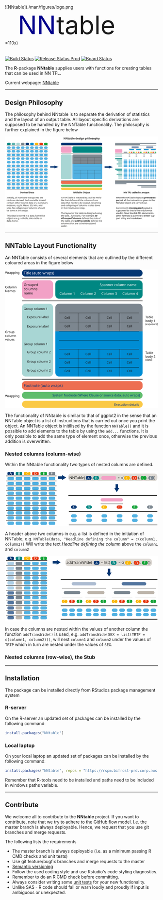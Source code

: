 <p>

![NNtable](./man/figures/logo.png =110x)<span style="font-size:100px"><sup><font color="DarkBlue">NN</font>table</sup></span>
</p>

<!-- badges: start -->
[![Build Status](https://novonordiskit.visualstudio.com/BOS/_apis/build/status/NNtable?branchName=master)](https://novonordiskit.visualstudio.com/BOS/_build/latest?definitionId=1152&branchName=master)
[![Release Status Prod](https://novonordiskit.vsrm.visualstudio.com/_apis/public/Release/badge/5e599944-02cf-4939-8515-28d5f82d110a/29/191)](https://novonordiskit.visualstudio.com/SCE-R/_release?_a=releases&view=mine&definitionId=29)
[![Board Status](https://novonordiskit.visualstudio.com/3d1f3d66-ac3d-4106-a6cd-7035e84f3854/da722b93-da4d-4626-9151-4b5bd40235fa/_apis/work/boardbadge/347a30bf-c638-4953-83e1-282af9cca607?columnOptions=1)](https://novonordiskit.visualstudio.com/3d1f3d66-ac3d-4106-a6cd-7035e84f3854/_boards/board/t/da722b93-da4d-4626-9151-4b5bd40235fa/Microsoft.RequirementCategory/)
<!-- badges: end -->

The **R**-package **NNtable** supplies users with functions for creating tables that can be used in NN TFL. 

Current webpage: [NNtable](http://10.59.86.7/NNpackages/NNtable/)

----
## Design Philosophy
The philosophy behind NNtable is to separate the derivation of statistics and the layout of an output table. All layout specific derivations are supposed to be handled by the NNTable functionality. The philosophy is further explained in the figure below

![](man/figures/NNtable_help_design.svg)


----
## NNTable Layout Functionality

An NNTable consists of several elements that are outlined by the different coloured areas in the figure below

![](man/figures/NNtable1.png)


The functionality of NNtable is similar to that of ggplot2 in the sense that an NNTable object is a list of instructions that is carried out once you print the object. An NNTable object is initilised by the function `NNTable()` and it is possible to add elements to the table by using the `add...` functions. It is only possible to add the same type of element once, otherwise the previous addition is overwritten. 

### Nested columns (column-wise)

Within the NNtable functionality two types of nested columns are defined. 

![](man/figures/NNtable_help_header_span.svg)

A header above two columns in e.g. a list is defined in the initiation of NNTable, e.g. 
`NNTable(data, "Headline defining the column" = c(column1, column2))` 
Will write the text  *Headline defining the column* above the `column1` and `column2`

![](man/figures/NNtable_help_addTransWide-03.svg)

In case the columns are nested within the values of another column the function 
`addTransWide()` is used, e.g. `addTransWide(SEX = list(TRTP = c(column1, column2)))`,
will nest `column1` and `column2` under the values of `TRTP` which in turn are 
nested under the values of `SEX`.   

### Nested columns (row-wise), the Stub



----
## Installation 
The package can be installed directly from RStudios package management system


### **R**-server

On the R-server an updated set of packages can be installed by the following command:
```r
install.packages("NNtable") 
```

### Local laptop

On your local laptop an updated set of packages can be installed by the following command:
```r
install.packages("NNtable", repos = "https://rspm.bifrost-prd.corp.aws.novonordisk.com/cran-internal-prod/latest") 
```

Remember that R-tools need to be installed and paths need to be included in windows paths variable.

----
## Contribute

We welcome all to contribute to the **NNtable** project. If you want to contribute,
note that we try to adhere to the [GitHub flow](https://guides.github.com/introduction/flow/) model. I.e. the master
branch is always deployable. Hence, we request that you use git branches and merge requests.

The following lists the requirements
* The master branch is always deployable (i.e. as a minimum passing R CMD checks and unit tests)
* Use git feature/bugfix branches and merge requests to the master
* [Semantic versioning](https://semver.org/)
* Follow the used coding style and use Rstudio's code styling diagnostics.
* Remember to do an R CMD check before committing.
* Always consider writing some [unit tests](http://r-pkgs.had.co.nz/tests.html) for your new functionality. 
* Unlike SAS - R code should fail or warn loudly and proudly if input is ambiguous or unexpected.
